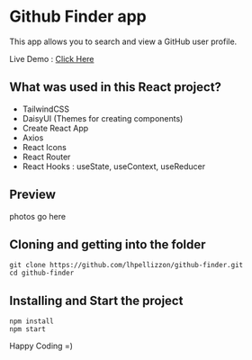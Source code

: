 # Github Finder app
This app allows you to search and view a GitHub user profile.

Live Demo : [Click Here](https://quickhub-finder.vercel.app/)

## What was used in this React project?

- TailwindCSS
- DaisyUI (Themes for creating components)
- Create React App
- Axios
- React Icons
- React Router
- React Hooks : useState, useContext, useReducer

## Preview

photos go here



## Cloning and getting into the folder
```
git clone https://github.com/lhpellizzon/github-finder.git
cd github-finder
```

## Installing and Start the project
```
npm install 
npm start
```

Happy Coding =)
